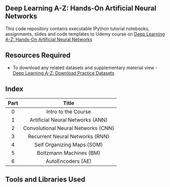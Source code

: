 ## Deep Learning A-Z: Hands-On Artificial Neural Networks

This code repository contains executable IPython tutorial notebooks, assignments, slides and code templates to Udemy course on [Deep Learning A-Z: Hands-On Artificial Neural Networks](https://www.udemy.com/course/deeplearning/)

## Resources Required
- To download any related datasets and supplementary material view - [Deep Learning A-Z: Download Practice Datasets](https://www.superdatascience.com/pages/deep-learning)

## Index
| Part | Title |
| :-: | :-: |
| 0 | Intro to the Course |
| 1 | Artificial Neural Networks (ANN) |
| 2 | Convolutional Neural Networks (CNN) |
| 3 | Recurrent Neural Networks (RNN) |
| 4 | Self Organizing Maps (SOM) |
| 5 | Boltzmann Machines (BM) |
| 6 | AutoEncoders (AE) |

## Tools and Libraries Used

